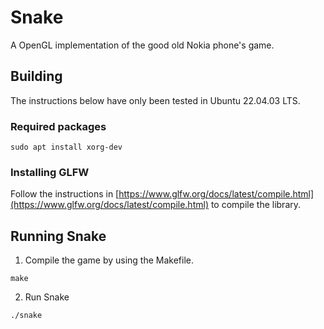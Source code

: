 # Snake
A OpenGL implementation of the good old Nokia phone's game.

## Building
The instructions below have only been tested in Ubuntu 22.04.03 LTS.

### Required packages
```
sudo apt install xorg-dev
```

### Installing GLFW
Follow the instructions in [https://www.glfw.org/docs/latest/compile.html](https://www.glfw.org/docs/latest/compile.html) to compile the library.

## Running Snake
1. Compile the game by using the Makefile.
```
make
```
2. Run Snake
```
./snake
```
